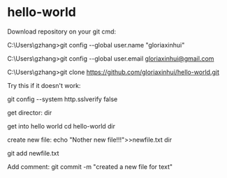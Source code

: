 # hello-world

Download repository on your git cmd:

C:\Users\gzhang>git config --global user.name "gloriaxinhui"

C:\Users\gzhang>git config --global user.email gloriaxinhui@gmail.com

C:\Users\gzhang>git clone https://github.com/gloriaxinhui/hello-world.git


Try this if it doesn't work:

git config --system http.sslverify false

get director:
dir

get into hello world
cd hello-world
dir

create new file:
echo "Nother new file!!!">>newfile.txt
dir

git add newfile.txt

Add comment:
git commit -m "created a new file for text"

